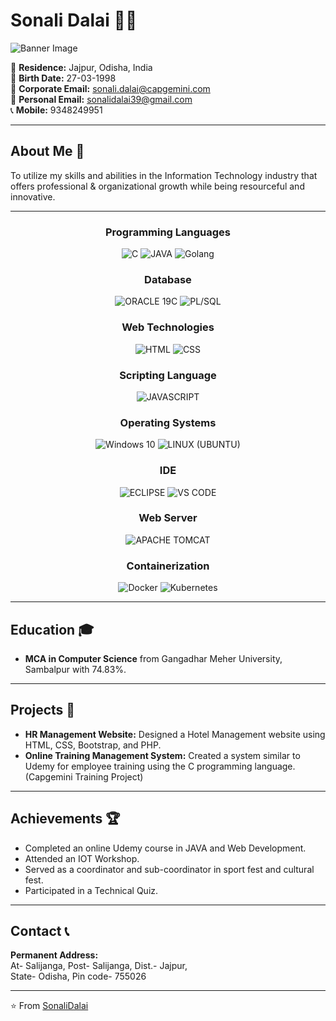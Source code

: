 # Sonali Dalai 👩‍💻

![Banner Image](<Link to a banner image if you have one>)

📍 **Residence:** Jajpur, Odisha, India  
🎂 **Birth Date:** 27-03-1998  
📧 **Corporate Email:** [sonali.dalai@capgemini.com](mailto:sonali.dalai@capgemini.com)  
📧 **Personal Email:** [sonalidalai39@gmail.com](mailto:sonalidalai39@gmail.com)  
📞 **Mobile:** 9348249951  

---

## About Me 🚀

To utilize my skills and abilities in the Information Technology industry that offers professional & organizational growth while being resourceful and innovative.

---

<h3 align="center">Programming Languages</h3>
<p align="center">
  <img src="https://img.shields.io/badge/c-%2300599C.svg?style=for-the-badge&logo=c&logoColor=white" alt="C" />
  <img src="https://img.shields.io/badge/java-%23ED8B00.svg?style=for-the-badge&logo=java&logoColor=white" alt="JAVA" />
  <img src="https://img.shields.io/badge/go-%2300ADD8.svg?style=for-the-badge&logo=go&logoColor=white" alt="Golang" />
</p>

<h3 align="center">Database</h3>
<p align="center">
  <img src="https://img.shields.io/badge/oracle-%23F00000.svg?style=for-the-badge&logo=oracle&logoColor=white" alt="ORACLE 19C" />
  <img src="https://img.shields.io/badge/PL/SQL-%23E34F26.svg?style=for-the-badge&logo=plsql&logoColor=white" alt="PL/SQL" />
</p>

<h3 align="center">Web Technologies</h3>
<p align="center">
  <img src="https://img.shields.io/badge/html5-%23E34F26.svg?style=for-the-badge&logo=html5&logoColor=white" alt="HTML" />
  <img src="https://img.shields.io/badge/css3-%231572B6.svg?style=for-the-badge&logo=css3&logoColor=white" alt="CSS" />
</p>

<h3 align="center">Scripting Language</h3>
<p align="center">
  <img src="https://img.shields.io/badge/javascript-%23F7DF1E.svg?style=for-the-badge&logo=javascript&logoColor=black" alt="JAVASCRIPT" />
</p>

<h3 align="center">Operating Systems</h3>
<p align="center">
  <img src="https://img.shields.io/badge/windows%2010-%230078D6.svg?style=for-the-badge&logo=windows&logoColor=white" alt="Windows 10" />
  <img src="https://img.shields.io/badge/ubuntu-%23E95420.svg?style=for-the-badge&logo=ubuntu&logoColor=white" alt="LINUX (UBUNTU)" />
</p>

<h3 align="center">IDE</h3>
<p align="center">
  <img src="https://img.shields.io/badge/eclipse%20ide-%232C2255.svg?style=for-the-badge&logo=eclipse&logoColor=white" alt="ECLIPSE" />
  <img src="https://img.shields.io/badge/visual%20studio%20code-%23007ACC.svg?style=for-the-badge&logo=visual-studio-code&logoColor=white" alt="VS CODE" />
</p>

<h3 align="center">Web Server</h3>
<p align="center">
  <img src="https://img.shields.io/badge/apache%20tomcat-%23F8DC75.svg?style=for-the-badge&logo=apache-tomcat&logoColor=black" alt="APACHE TOMCAT" />
</p>

<h3 align="center">Containerization</h3>
<p align="center">
  <img src="https://img.shields.io/badge/docker-%232496ED.svg?style=for-the-badge&logo=docker&logoColor=white" alt="Docker" />
  <img src="https://img.shields.io/badge/kubernetes-%23326CE5.svg?style=for-the-badge&logo=kubernetes&logoColor=white" alt="Kubernetes" />
</p>

---

## Education 🎓

- **MCA in Computer Science** from Gangadhar Meher University, Sambalpur with 74.83%.

---

## Projects 📂

- **HR Management Website:** Designed a Hotel Management website using HTML, CSS, Bootstrap, and PHP.
- **Online Training Management System:** Created a system similar to Udemy for employee training using the C programming language. (Capgemini Training Project)

---

## Achievements 🏆

- Completed an online Udemy course in JAVA and Web Development.
- Attended an IOT Workshop.
- Served as a coordinator and sub-coordinator in sport fest and cultural fest.
- Participated in a Technical Quiz.

---

## Contact 📞

**Permanent Address:**  
At- Salijanga, Post- Salijanga, Dist.- Jajpur,  
State- Odisha, Pin code- 755026

---

⭐️ From [SonaliDalai](https://github.com/sonali-dalai)

